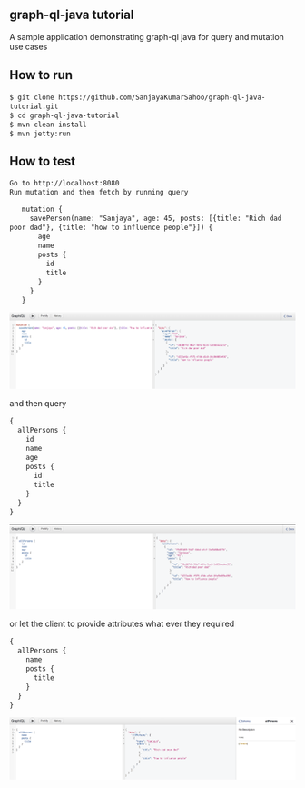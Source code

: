 ## graph-ql-java tutorial

A sample application demonstrating graph-ql java for query and mutation use cases

## How to run
    $ git clone https://github.com/SanjayaKumarSahoo/graph-ql-java-tutorial.git
    $ cd graph-ql-java-tutorial
    $ mvn clean install
    $ mvn jetty:run

## How to test
    Go to http://localhost:8080
    Run mutation and then fetch by running query
    
```
   mutation {
     savePerson(name: "Sanjaya", age: 45, posts: [{title: "Rich dad poor dad"}, {title: "how to influence people"}]) {
       age
       name
       posts {
         id
         title
       }
     }
   }
```
![Mutation](mutation.png)

and then query 
```
{
  allPersons {
    id
    name
    age
    posts {
      id
      title
    }
  }
}
```
![Query](query.png)

or let the client to provide attributes what ever they required
```
{
  allPersons {
    name
    posts {
      title
    }
  }
}

```
![Query](select-slim.png)
